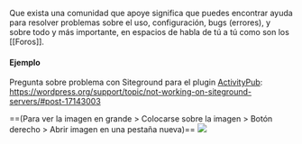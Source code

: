 Que exista una comunidad que apoye significa que puedes encontrar ayuda para resolver problemas sobre el uso, configuración, bugs (errores), y sobre todo y más importante, en espacios de habla de tú a tú como son los [[Foros]].


#### Ejemplo

Pregunta sobre problema con Siteground para el plugin [ActivityPub](ActivityPub.md):
https://wordpress.org/support/topic/not-working-on-siteground-servers/#post-17143003

==(Para ver la imagen en grande > Colocarse sobre la imagen > Botón derecho > Abrir imagen en una pestaña nueva)==
![](Screenshot%202023-10-23%20at%2010-10-38%20Not%20working%20on%20Siteground%20servers.png)